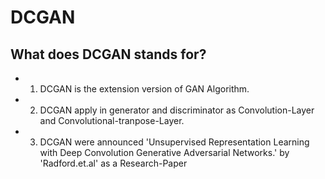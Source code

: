 # DCGAN
## What does DCGAN stands for?
- 1. DCGAN is the extension version of GAN Algorithm.
- 2. DCGAN apply in generator and discriminator as Convolution-Layer and Convolutional-tranpose-Layer.
- 3. DCGAN were announced 'Unsupervised Representation Learning with Deep Convolution Generative Adversarial Networks.' by 'Radford.et.al' as a Research-Paper 
